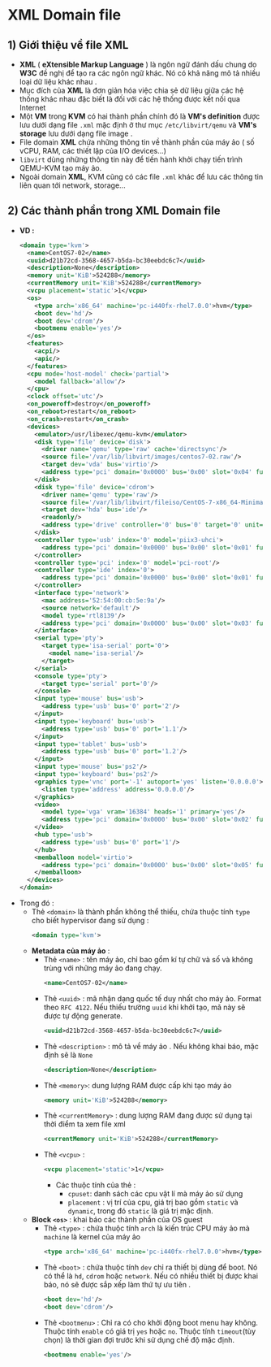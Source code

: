 # XML Domain file
## **1) Giới thiệu về file XML**
- **XML** ( **eXtensible Markup Language** ) là ngôn ngữ đánh dấu chung do **W3C** đề nghị để tạo ra các ngôn ngữ khác. Nó có khả năng mô tả nhiều loại dữ liệu khác nhau .
- Mục đích của **XML** là đơn giản hóa việc chia sẻ dữ liệu giữa các hệ thống khác nhau đặc biết là đối với các hệ thống được kết nối qua Internet
- Một **VM** trong **KVM** có hai thành phần chính đó là **VM's definition** được lưu dưới dạng file `.xml` mặc định ở thư mục `/etc/libvirt/qemu` và **VM's storage** lưu dưới dạng file image .
- File domain **XML** chứa những thông tin về thành phần của máy ảo ( số vCPU, RAM, các thiết lập của I/O devices...)
- `libvirt` dùng những thông tin này để tiến hành khởi chạy tiến trình QEMU-KVM tạo máy ảo.
- Ngoài domain **XML**, KVM cũng có các file `.xml` khác để lưu các thông tin liên quan tới network, storage...
## **2) Các thành phần trong XML Domain file**
- **VD :**
    ```xml
    <domain type='kvm'>
      <name>CentOS7-02</name>
      <uuid>d21b72cd-3568-4657-b5da-bc30eebdc6c7</uuid>
      <description>None</description>
      <memory unit='KiB'>524288</memory>
      <currentMemory unit='KiB'>524288</currentMemory>
      <vcpu placement='static'>1</vcpu>
      <os>
        <type arch='x86_64' machine='pc-i440fx-rhel7.0.0'>hvm</type>
        <boot dev='hd'/>
        <boot dev='cdrom'/>
        <bootmenu enable='yes'/>
      </os>
      <features>
        <acpi/>
        <apic/>
      </features>
      <cpu mode='host-model' check='partial'>
        <model fallback='allow'/>
      </cpu>
      <clock offset='utc'/>
      <on_poweroff>destroy</on_poweroff>
      <on_reboot>restart</on_reboot>
      <on_crash>restart</on_crash>
      <devices>
        <emulator>/usr/libexec/qemu-kvm</emulator>
        <disk type='file' device='disk'>
          <driver name='qemu' type='raw' cache='directsync'/>
          <source file='/var/lib/libvirt/images/centos7-02.raw'/>
          <target dev='vda' bus='virtio'/>
          <address type='pci' domain='0x0000' bus='0x00' slot='0x04' function='0x0'/>
        </disk>
        <disk type='file' device='cdrom'>
          <driver name='qemu' type='raw'/>
          <source file='/var/lib/libvirt/fileiso/CentOS-7-x86_64-Minimal-1908.iso'/>
          <target dev='hda' bus='ide'/>
          <readonly/>
          <address type='drive' controller='0' bus='0' target='0' unit='0'/>
        </disk>
        <controller type='usb' index='0' model='piix3-uhci'>
          <address type='pci' domain='0x0000' bus='0x00' slot='0x01' function='0x2'/>
        </controller>
        <controller type='pci' index='0' model='pci-root'/>
        <controller type='ide' index='0'>
          <address type='pci' domain='0x0000' bus='0x00' slot='0x01' function='0x1'/>
        </controller>
        <interface type='network'>
          <mac address='52:54:00:cb:5e:9a'/>
          <source network='default'/>
          <model type='rtl8139'/>
          <address type='pci' domain='0x0000' bus='0x00' slot='0x03' function='0x0'/>
        </interface>
        <serial type='pty'>
          <target type='isa-serial' port='0'>
            <model name='isa-serial'/>
          </target>
        </serial>
        <console type='pty'>
          <target type='serial' port='0'/>
        </console>
        <input type='mouse' bus='usb'>
          <address type='usb' bus='0' port='2'/>
        </input>
        <input type='keyboard' bus='usb'>
          <address type='usb' bus='0' port='1.1'/>
        </input>
        <input type='tablet' bus='usb'>
          <address type='usb' bus='0' port='1.2'/>
        </input>
        <input type='mouse' bus='ps2'/>
        <input type='keyboard' bus='ps2'/>
        <graphics type='vnc' port='-1' autoport='yes' listen='0.0.0.0'>
          <listen type='address' address='0.0.0.0'/>
        </graphics>
        <video>
          <model type='vga' vram='16384' heads='1' primary='yes'/>
          <address type='pci' domain='0x0000' bus='0x00' slot='0x02' function='0x0'/>
        </video>
        <hub type='usb'>
          <address type='usb' bus='0' port='1'/>
        </hub>
        <memballoon model='virtio'>
          <address type='pci' domain='0x0000' bus='0x00' slot='0x05' function='0x0'/>
        </memballoon>
      </devices>
    </domain>
    ```
- Trong đó :
    - Thẻ `<domain>` là thành phần không thể thiếu, chứa thuộc tính `type` cho biết hypervisor đang sử dụng :
		```xml
		<domain type='kvm'>
		```
	- **Metadata của máy ảo** :
		- Thẻ `<name>` : tên máy ảo, chỉ bao gồm kí tự chữ và số và không trùng với những máy ảo đang chạy.
			```xml
			<name>CentOS7-02</name>
			```
		- Thẻ `<uuid>` : mã nhận dạng quốc tế duy nhất cho máy ảo. Format theo `RFC 4122`. Nếu thiếu trường `uuid` khi khởi tạo, mã này sẽ được tự động generate.
			```xml
			<uuid>d21b72cd-3568-4657-b5da-bc30eebdc6c7</uuid>
			```
		- Thẻ `<description>` : mô tả về máy ảo . Nếu không khai báo, mặc định sẽ là `None` 
			```xml
			<description>None</description>
			```
		- Thẻ `<memory>`: dung lượng RAM được cấp khi tạo máy ảo 
			```xml
			<memory unit='KiB'>524288</memory>
			```
		- Thẻ `<currentMemory>` : dung lượng RAM đang được sử dụng tại thời điểm ta xem file xml 
			```xml
			<currentMemory unit='KiB'>524288</currentMemory>
			```
		- Thẻ `<vcpu>` : 
			```xml
			<vcpu placement='static'>1</vcpu>
			```
			- Các thuộc tính của thẻ :
				- `cpuset`: danh sách các cpu vật lí mà máy ảo sử dụng
				- `placement` : vị trí của cpu, giá trị bao gồm `static` và `dynamic`, trong đó `static` là giá trị mặc định.
	- **Block `<os>`** : khai báo các thành phần của OS guest
		- Thẻ `<type>` : chứa thuộc tính `arch` là kiến trúc CPU máy ảo mà `machine` là kernel của máy ảo
			```xml
			<type arch='x86_64' machine='pc-i440fx-rhel7.0.0'>hvm</type>
			```
		- Thẻ `<boot>` : chứa thuộc tính `dev` chỉ ra thiết bị dùng để boot. Nó có thể là  `hd`, `cdrom` hoặc `network`. Nếu có nhiều thiết bị được khai báo, nó sẽ được sắp xếp làm thứ tự ưu tiên .
			```xml
			<boot dev='hd'/>
    		<boot dev='cdrom'/>
			```
		- Thẻ `<bootmenu>` : Chỉ ra có cho khởi động boot menu hay không. Thuộc tính `enable` có giá trị `yes` hoặc `no`. Thuộc tính `timeout`(tùy chọn) là thời gian đợi trước khi sử dụng chế độ mặc định.
			```xml
			<bootmenu enable='yes'/>
			```
